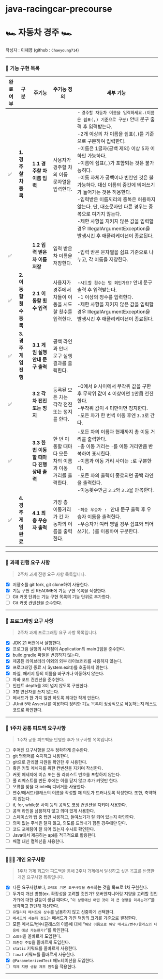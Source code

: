 # java-racingcar-precourse

# 🏎️ 자동차 경주 🏎️
작성자 : 이채영 (github : `Chaeyoung714`)

---

### 🚗 기능 구현 목록
| 완료여부 | 구분 | 주기능               | 주기능 정의                             | 세부 기능                                                                                                                                                                                                                                                                                                                                                                       |
|------| --- |---|------------------------------------|-----------------------------------------------------------------------------------------------------------------------------------------------------------------------------------------------------------------------------------------------------------------------------------------------------------------------------------------------------------------------------|
| ✅    | **1. 경주할 차 등록** | **1.1 경주할 차 이름 입력** | 사용자가 경주할 차의 이름 문자열을 입력한다.          | - `경주할 자동차 이름을 입력하세요.(이름은 쉼표(,) 기준으로 구분)` 안내 문구 출력 후 입력받는다.<br>-2개 이상의 차 이름을 쉼표(`,`)를 기준으로 구분하여 입력한다.<br>-이름은 1글자(공백 제외) 이상 5자 이하만 가능하다.<br>-이름에 쉼표(`,`)가 포함되는 것은 불가능히다.<br>-이름 자체가 공백이나 빈칸인 것은 불가능하다. 대신 이름의 중간에 띄어쓰기가 들어가는 것은 허용한다.<br>-입력받은 이름끼리의 중복은 허용하지 않는다. 단, 대소문자만 다른 경우는 중복으로 여기지 않는다.<br>-제한 사항을 지키지 않은 값을 입력할 경우 IllegalArgumentException을 발생시킨 후 애플리케이션이 종료된다. |
| ✅    |  | **1.2 입력 받은 차 이름 저장** | 입력 받은 차 이름을 저장한다.                  | -입력 받은 문자열을 쉼표 기준으로 나누고, 각 이름을 저장한다.                                                                                                                                                                                                                                                                                                                                        |
| ✅    | **2. 이동할 횟수 등록** | **2.1 이동할 횟수 입력** | 사용자가 경주에서 차들이 이동을 시도할 횟수를 입력한다.    | -`시도할 횟수는 몇 회인가요?` 안내 문구 출력 후 입력받는다.<br>-1 이상의 정수를 입력한다.<br>-제한 사항을 지키지 않은 값을 입력할 경우 IllegalArgumentException을 발생시킨 후 애플리케이션이 종료된다.                                                                                                                                                                                                                                         |
| ✅    | **3. 경주 게임 진행** | **3.1 게임 실행 안내 문구 출력** | 공백 라인과 안내 문구 실행 결과를 출력한다.          |                                                                                                                                                                                                                                                                                                                                                                             |
| ✅    |  | **3.2 각 차 전진 또는 정지** | 등록된 모든 차는 각각 전진 또는 정지를 한다.         | -0에서 9 사이에서 무작위 값을 구한 후 무작위 값이 4 이상이면 1만큼 전진한다.<br>-무작위 값이 4 미만이면 정지한다.<br>-모든 차가 한 번씩 이동 후엔 `3.3`로 간다.                                                                                                                                                                                                                                                                     |
| ✅    |  | **3.3 한 번 이동할 때마다 진행 상태 출력** | 한 번 이동할 때마다 모든 차의 이름과 이동 거리를 출력한다. | -모든 차의 이름과 현재까지 총 이동 거리를 출력한다.<br>-총 이동 거리는 `-`를 이동 거리만큼 반복하여 표시한다.<br>-이름과 이동 거리 사이는 ` : `로  구분한다.<br>-모든 차의 출력이 종료되면 공백 라인을 출력한다. <br>-이동횟수만큼 `3.2`와 `3.3`을 반복한다.                                                                                                                                                                                                         |
| ✅    | **4. 경주 게임 완료** | **4.1 최종 우승자 출력** | 가장 총 이동거리가 긴 자동차의 이름을 출력한다.        | -`최종 우승자 : ` 안내 문구 출력 후 우승자 이름을 출력한다.<br>-우승자가 여러 명일 경우 쉼표와 띄어쓰기(`, `)를 이용하여 구분한다.                                                                                                                                                                                                                                                                                          |

---

### 🚙 과제 진행 요구 사항

> 2주차 과제 진행 요구 사항 목록입니다.

- [x]  저장소를 git fork, git clone하여 사용한다.
- [x]  기능 구현 전 README에 기능 구현 목록을 작성한다.
- [ ]  Git 커밋 단위는 기능 구현 목록의 기능 단위로 추가한다.
- [ ]  Git 커밋 컨벤션을 준수한다.

---
### 🚕 프로그래밍 요구 사항



> 2주차 과제 프로그래밍 요구 사항 목록입니다.

- [x]  JDK 21 버전에서 실행한다.
- [x]  프로그램 실행의 시작점이 Application의 main()임을 준수한다.
- [x]  build.gradle 파일을 변경하지 않는다.
- [x]  제공된 라이브러리 이외의 외부 라이브러리를 사용하지 않는다.
- [x]  프로그래밍 종료 시 System.exit()를 호출하지 않는다.
- [x]  파일, 패키지 등의 이름을 바꾸거나 이동하지 않는다.
- [ ]  자바 코드 컨벤션을 준수한다.
- [ ]  인덴트 depth를 3이 넘지 않도록 구현한다.
- [ ]  3항 연산자를 쓰지 않는다.
- [ ]  메서드가 한 가지 일만 하도록 최대한 작게 만든다.
- [ ]  JUnit 5와 AssertJ를 이용하여 정리한 기능 목록이 정상적으로 작동하는지 테스트 코드로 확인한다.

---
### 🚓 1주차 공통 피드백 요구사항

> 1주차 공통 피드백을 반영한 추가 요구사항 목록입니다.

- [ ]  주어진 요구사항을 모두 정확하게 준수한다.
- [ ]  git 명령어를 숙지하고 사용한다.
- [ ]  git으로 관리할 자원을 확인한 후 사용한다.
- [ ]  좋은 커밋 메세지를 위한 컨벤션을 지키며 작성한다.
- [ ]  커밋 메세지에 이슈 또는 풀 리퀘스트 번호를 포함하지 않는다.
- [ ]  풀 리퀘스트를 만든 후에는 이를 닫지 않고 추가 커밋만 한다.
- [ ]  오류를 찾을 때 intellij 디버거를 사용한다.
- [ ]  변수/메서드/클래스의 이름을 작성할 때 의도가 드러나도록 작성한다. 또한, 축약하지 않는다.
- [ ]  if, for, while문 사이 등의 공백도 코딩 컨벤션을 지키며 사용한다.
- [ ]  공백 라인을 남용하지 않고 의미 있게 사용한다.
- [ ]  스페이스와 탭 중 탭만 사용하고, 들여쓰기가 잘 되어 있는지 확인한다.
- [ ]  의미 없는 주석은 달지 않고, 의도를 드러내기 힘든 경우에만 단다.
- [ ]  코드 포매팅이 잘 되어 있는지 수시로 확인한다.
- [ ]  Java에서 제공하는 api를 적극적으로 활용한다.
- [ ]  배열 대신 컬렉션을 사용한다.

---
### 👩🏻‍💻 개인 요구사항

> 1주차 과제 회고와 피드백을 통해 2주차 과제에서 달성하고 싶은 목표를 반영한 개인 요구사항 목록입니다.

- [x]  다른 요구사항보다, `과제의 기본 요구사항을 충족`하는 것을 목표로 1차 구현한다.
- [ ]  두가지 개선 방향(ex. 확장성을 고려할 것인가? 오버엔지니어링 지양을 고려할 것인가?)에 대한 갈등이 생길 때마다, “`이 상황에선 어떤 것이 더 큰 영향을 미치는가?`”를 생각하고 판단해 개선한다.
- [ ]  `유틸리티 메서드와 상수`를 남용하지 않고 신중하게 선택한다.
- [ ]  `메서드의 세분화 정도`는 메서드가 가진 책임의 크기를 기준으로 결정한다.
- [ ]  모든 메서드/변수/클래스의 이름에 대해 “`해당 이름으로 해당 메서드/변수/클래스의 내용이 예상 가능한가?`”를 확인한다.
- [ ]  `스트림`을 올바르게 도입한다.
- [ ]  `의존성 주입`을 올바르게 도입한다.
- [ ]  `static` 키워드를 올바르게 사용한다.
- [ ]  `final` 키워드를 올바르게 사용한다.
- [x]  `@ParameterizedTest` 애노테이션을 도입한다.
- [ ]  `객체 지향 생활 체조 원칙`을 적용한다.

---
